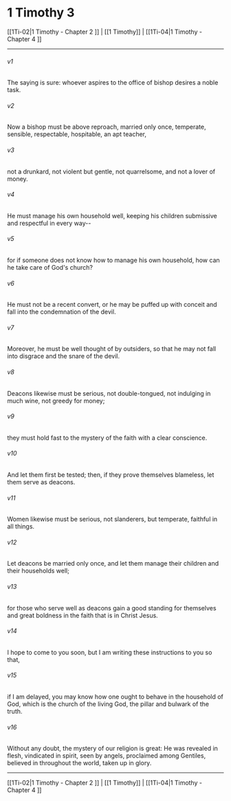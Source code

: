 # 1 Timothy 3

[[1Ti-02|1 Timothy - Chapter 2 ]] | [[1 Timothy]] | [[1Ti-04|1 Timothy - Chapter 4 ]]
***

###### v1
The saying is sure: whoever aspires to the office of bishop desires a noble task.
###### v2
Now a bishop must be above reproach, married only once, temperate, sensible, respectable, hospitable, an apt teacher,
###### v3
not a drunkard, not violent but gentle, not quarrelsome, and not a lover of money.
###### v4
He must manage his own household well, keeping his children submissive and respectful in every way--
###### v5
for if someone does not know how to manage his own household, how can he take care of God's church?
###### v6
He must not be a recent convert, or he may be puffed up with conceit and fall into the condemnation of the devil.
###### v7
Moreover, he must be well thought of by outsiders, so that he may not fall into disgrace and the snare of the devil.
###### v8
Deacons likewise must be serious, not double-tongued, not indulging in much wine, not greedy for money;
###### v9
they must hold fast to the mystery of the faith with a clear conscience.
###### v10
And let them first be tested; then, if they prove themselves blameless, let them serve as deacons.
###### v11
Women likewise must be serious, not slanderers, but temperate, faithful in all things.
###### v12
Let deacons be married only once, and let them manage their children and their households well;
###### v13
for those who serve well as deacons gain a good standing for themselves and great boldness in the faith that is in Christ Jesus.
###### v14
I hope to come to you soon, but I am writing these instructions to you so that,
###### v15
if I am delayed, you may know how one ought to behave in the household of God, which is the church of the living God, the pillar and bulwark of the truth.
###### v16
Without any doubt, the mystery of our religion is great: He was revealed in flesh, vindicated in spirit, seen by angels, proclaimed among Gentiles, believed in throughout the world, taken up in glory.

***

[[1Ti-02|1 Timothy - Chapter 2 ]] | [[1 Timothy]] | [[1Ti-04|1 Timothy - Chapter 4 ]]
